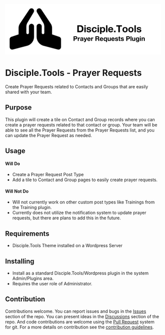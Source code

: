 
![Plugin Banner](https://raw.githubusercontent.com/micahmills/disciple-tools-prayer-request/master/banner.png)

# Disciple.Tools - Prayer Requests

Create Prayer Requests related to Contacts and Groups that are easily shared with your team.

## Purpose

This plugin will create a tile on Contact and Group records where you can create a prayer requests related to that contact or group. Your team will be able to see all the Prayer Requests from the Prayer Requests list, and you can update the Prayer Request as needed.

## Usage

#### Will Do

- Create a Prayer Request Post Type
- Add a tile to Contact and Group pages to easily create prayer requests.

#### Will Not Do

- Will not currently work on other custom post types like Trainings from the Training plugin.
- Currently does not utilize the notification system to update prayer requests, but there are plans to add this in the future.

## Requirements

- Disciple.Tools Theme installed on a Wordpress Server

## Installing

- Install as a standard Disciple.Tools/Wordpress plugin in the system Admin/Plugins area.
- Requires the user role of Administrator.

## Contribution

Contributions welcome. You can report issues and bugs in the
[Issues](https://github.com/micahmills/disciple-tools-prayer-requests/issues) section of the repo. You can present ideas
in the [Discussions](https://github.com/micahmills/disciple-tools-prayer-requests/discussions) section of the repo. And
code contributions are welcome using the [Pull Request](https://github.com/micahmills/disciple-tools-prayer-requests/pulls)
system for git. For a more details on contribution see the
[contribution guidelines](https://github.com/micahmills/disciple-tools-prayer-requests/blob/master/CONTRIBUTING.md).
